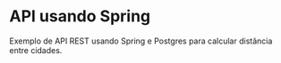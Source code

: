 # API usando Spring

Exemplo de API REST usando Spring e Postgres para calcular distância entre cidades.
